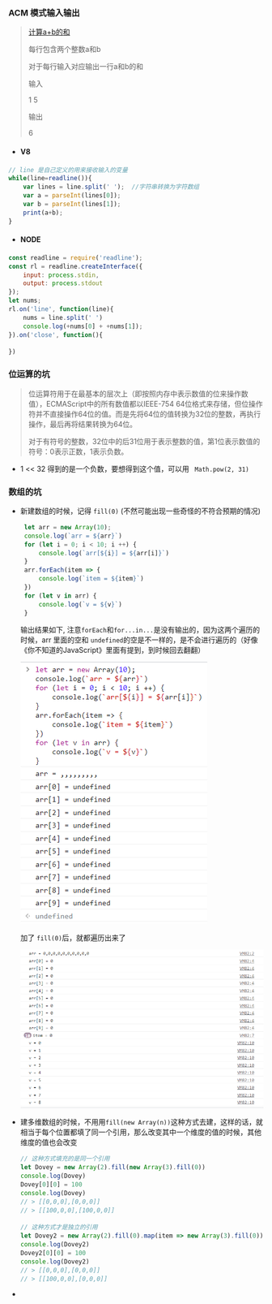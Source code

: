 ### ACM 模式输入输出
> [计算a+b的和](https://www.nowcoder.com/questionTerminal/dae9959d6df7466d9a1f6d70d6a11417)
>
> 每行包含两个整数a和b
>
> 对于每行输入对应输出一行a和b的和
>
> 输入
>
> 1 5
>
> 输出
>
> 6

+ ####  V8

```javascript
// line 是自己定义的用来接收输入的变量
while(line=readline()){
    var lines = line.split(' ');  //字符串转换为字符数组
    var a = parseInt(lines[0]);
    var b = parseInt(lines[1]);
    print(a+b);
}
```

+ #### NODE

```javascript
const readline = require('readline');
const rl = readline.createInterface({
    input: process.stdin,
    output: process.stdout
});
let nums;
rl.on('line', function(line){
    nums = line.split(' ')
    console.log(+nums[0] + +nums[1]);
}).on('close', function(){

})
```

### 位运算的坑

> 位运算符用于在最基本的层次上（即按照内存中表示数值的位来操作数值），ECMAScript中的所有数值都以IEEE-754 64位格式来存储，但位操作符并不直接操作64位的值。而是先将64位的值转换为32位的整数，再执行操作，最后再将结果转换为64位。
>
> 对于有符号的整数，32位中的后31位用于表示整数的值，第1位表示数值的符号：0表示正数，1表示负数。

+ 1 << 32 得到的是一个负数，要想得到这个值，可以用 ` Math.pow(2, 31)`

### 数组的坑

+ 新建数组的时候，记得 `fill(0)` (不然可能出现一些奇怪的不符合预期的情况)

  ```js
   let arr = new Array(10);
   console.log(`arr = ${arr}`)
   for (let i = 0; i < 10; i ++) {
       console.log(`arr[${i}] = ${arr[i]}`)
   }
   arr.forEach(item => {
       console.log(`item = ${item}`)
   })
   for (let v in arr) {
       console.log(`v = ${v}`)
   }
  ```

  输出结果如下, 注意`forEach`和`for...in...`是没有输出的，因为这两个遍历的时候，arr 里面的空和 `undefined`的空是不一样的，是不会进行遍历的（好像《你不知道的JavaScript》里面有提到，到时候回去翻翻）

   ![tips_arr1](./img/tips_arr1.png)

   加了 `fill(0)`后，就都遍历出来了

   ![tips_arr1](./img/tips_arr2.png)

+ 建多维数组的时候，不用用`fill(new Array(n))`这种方式去建，这样的话，就相当于每个位置都填了同一个引用，那么改变其中一个维度的值的时候，其他维度的值也会改变

  ```js
  // 这种方式填充的是同一个引用
  let Dovey = new Array(2).fill(new Array(3).fill(0))
  console.log(Dovey)
  Dovey[0][0] = 100
  console.log(Dovey)
  // > [[0,0,0],[0,0,0]]
  // > [[100,0,0],[100,0,0]]
  
  // 这种方式才是独立的引用
  let Dovey2 = new Array(2).fill(0).map(item => new Array(3).fill(0))
  console.log(Dovey2)
  Dovey2[0][0] = 100
  console.log(Dovey2)
  // > [[0,0,0],[0,0,0]]
  // > [[100,0,0],[0,0,0]]
  ```

  

+ 